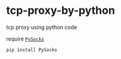 # tcp-proxy-by-python
tcp proxy using python code

require [`PySocks`](https://github.com/Anorov/PySocks)

`pip install PySocks`
